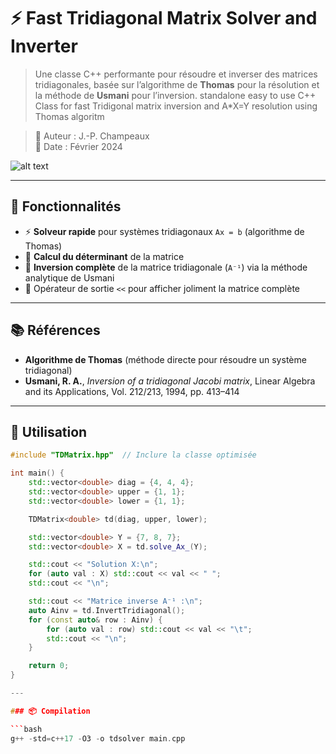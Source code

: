 # ⚡ Fast Tridiagonal Matrix Solver and Inverter

>Une classe C++ performante pour résoudre et inverser des matrices tridiagonales, basée sur l’algorithme de **Thomas** pour la résolution et la méthode de **Usmani** pour l’inversion.
>standalone easy to use C++ Class for fast Tridigonal matrix inversion and A*X=Y resolution using Thomas algoritm

> 📌 Auteur : J.-P. Champeaux  
> 📅 Date : Février 2024  

 ![alt text](https://external-content.duckduckgo.com/iu/?u=https%3A%2F%2Fdocs.oracle.com%2Fcd%2FE77782_01%2Fhtml%2FE77802%2Ffigures%2Fequation1211.png&f=1&nofb=1&ipt=2fc7441ade3d5bb0c9e3a5a167cab031d5bd5ff728053c6e0f38495a5ba08424&ipo=images)

---

## 🚀 Fonctionnalités

- ⚡ **Solveur rapide** pour systèmes tridiagonaux `Ax = b` (algorithme de Thomas)
- 🧠 **Calcul du déterminant** de la matrice
- 🔁 **Inversion complète** de la matrice tridiagonale (`A⁻¹`) via la méthode analytique de Usmani
- 🧾 Opérateur de sortie `<<` pour afficher joliment la matrice complète

---

## 📚 Références

- **Algorithme de Thomas** (méthode directe pour résoudre un système tridiagonal)
- **Usmani, R. A.**, *Inversion of a tridiagonal Jacobi matrix*, Linear Algebra and its Applications, Vol. 212/213, 1994, pp. 413–414

---

## 🔧 Utilisation

```cpp
#include "TDMatrix.hpp"  // Inclure la classe optimisée

int main() {
    std::vector<double> diag = {4, 4, 4};
    std::vector<double> upper = {1, 1};
    std::vector<double> lower = {1, 1};

    TDMatrix<double> td(diag, upper, lower);

    std::vector<double> Y = {7, 8, 7};
    std::vector<double> X = td.solve_Ax_(Y);

    std::cout << "Solution X:\n";
    for (auto val : X) std::cout << val << " ";
    std::cout << "\n";

    std::cout << "Matrice inverse A⁻¹ :\n";
    auto Ainv = td.InvertTridiagonal();
    for (const auto& row : Ainv) {
        for (auto val : row) std::cout << val << "\t";
        std::cout << "\n";
    }

    return 0;
}

---

### 📦 Compilation

```bash
g++ -std=c++17 -O3 -o tdsolver main.cpp


